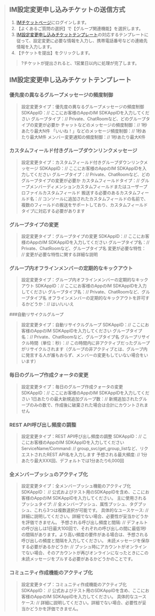 > ## IM設定変更申し込みチケットの送信方式
> 1. [IMチケットページ](https://console.cloud.tencent.com/workorder/category?level1_id=29&level2_id=40&source=0&data_title=%E4%BA%91%E9%80%9A%E4%BF%A1%20%20IM&step=1)にログインします。
> 2. 【よくあるご質問の選択】で【グループ関連機能】を選択します。
> 3. [IM設定変更申し込みチケットテンプレート](#.E5.8D.B3.E6.97.B6.E9.80.9A.E4.BF.A1-im-.E9.85.8D.E7.BD.AE.E5.8F.98.E6.9B.B4.E9.9C.80.E6.B1.82.E5.B7.A5.E5.8D.95.E6.A8.A1.E7.89.88)の対応するテンプレートに従って、設定変更に必要な情報を入力し、携帯電話番号などの連絡先情報を入力します。
> 4. 【チケットを提出】をクリックします。
> >?チケットが提出されると、1営業日以内に処理が完了します。
>
> ## IM設定変更申し込みチケットテンプレート
>
> ### 優先度の異なるグループメッセージの頻度制御
> > 設定変更タイプ：優先度の異なるグループメッセージの頻度制御
> > SDKAppID：// ここにお客様のAppのIM SDKAppIDを入力してください
> > グループタイプ：// Private、ChatRoomなど、どのグループタイプの変更が必要か
> > チャットなどのメッセージの頻度制御：// 1秒あたり最大N件
> > 「いいね！」などのメッセージ頻度制御：// 1秒あたり最大M件
> > メンバー変更通知の頻度制御：// 1秒あたり最大K件
>
> ### カスタムフィールド付きグループダウンリンクメッセージ
> > 設定変更タイプ：カスタムフィールド付きグループダウンリンクメッセージ
> > SDKAppID：// ここにお客様のAppのIM SDKAppIDを入力してください
> > グループタイプ：// Private、ChatRoomなど、どのグループタイプの変更が必要か
> > カスタムフィールドタイプ：// グループメンバーディメンションカスタムフィールドまたはユーザープロファイルカスタムフィールド
> > 搬送する必要のあるカスタムフィールド名：// コンソールに追加されたカスタムフィールドの名前で、複数のフィールドの搬送をサポートしており、カスタムフィールドタイプに対応する必要があります
>
>
> ### グループタイプの変更
> > 設定変更タイプ：グループタイプの変更
> > SDKAppID：// ここにお客様のAppのIM SDKAppIDを入力してください
> > グループタイプ名：// Private、ChatRoomなど、グループタイプ名
> > 変更が必要な特性： // 変更が必要な特性に関する詳細な説明
>
>
> ### グループ内オフラインメンバーの定期的なキックアウト
> > 設定変更タイプ：グループ内オフラインメンバーの定期的なキックアウト
> > SDKAppID：// ここにお客様のAppのIM SDKAppIDを入力してください
> > グループタイプ名：// Private、ChatRoomなど、グループタイプ名
> > オフラインメンバーの定期的なキックアウトを許可するかどうか：// はい/いいえ
>
> 
>
> ###自動リサイクルグループ
> > 設定変更タイプ：自動リサイクルグループ
> > SDKAppID：// ここにお客様のAppのIM SDKAppIDを入力してください
> > グループタイプ名：// Private、ChatRoomなど、グループタイプ名
> > グループリサイクル時間（単位：秒）：// この時間内に非アクティブだったグループがリサイクルされます（グループの非アクティブとは、グループ内に発言する人が誰もおらず、メンバーの変更もしていない場合をいいます）
>
> ### 毎日のグループ作成クォータの変更
> > 設定変更タイプ：毎日のグループ作成クォータの変更
> > SDKAppID：// ここにお客様のAppのIM SDKAppIDを入力してください
> > 1日あたりの最大新規追加グループ数：// 新規追加されたグループのみの数で、作成後に破棄された場合は合計にカウントされません
>
> ### REST API呼び出し頻度の調整
> > 設定変更タイプ：REST API呼び出し頻度の調整
> > SDKAppID：// ここにお客様のAppのIM SDKAppIDを入力してください
> > ServiceName/Command: // group_svc/get_group_listなど、リクエストされたREST API名を入力します
> > 予想される最大頻度: // 1分あたり最大XXX回、デフォルトでは1分あたり6,000回
>
> ### 全メンバープッシュのアクティブ化
> > 設定変更タイプ：全メンバープッシュ機能のアクティブ化
> > SDKAppID：            // 公式およびテスト用のSDKAppIDを含め、ここにお客様のAppのIM SDKAppIDを入力してください。
> > 主に使用されるプッシュタイプ:    // 全メンバープッシュ、属性プッシュ、タグプッシュ、これら3つは複数選択が可能です。
> > 具体的なユースケース:        // 詳細に説明してください。詳細でない場合、必要性が妥当かどうかを評価できません。
> > 予想される呼び出し頻度と間隔:  // デフォルトの呼び出しは1日最大100回で、それぞれの呼び出しの間に最低1秒の間隔があります。より高い頻度の要件がある場合は、予想される呼び出しの頻度と間隔を入力してください。
> > 未読メッセージを保存する必要があるかどうか:  // プッシュ時にアカウントがオンラインでない場合、そのアカウントが再びオンラインになったときにこの未読メッセージをプルする必要があるかどうかのことです。
> > [](id:community)
> ### コミュニティ作成機能のアクティブ化
> > 設定変更タイプ：コミュニティ作成機能のアクティブ化
> > SDKAppID： // 公式およびテスト用のSDKAppIDを含め、ここにお客様のAppのIM SDKAppIDを入力してください。
> > 具体的なユースケース: // 詳細に説明してください。詳細でない場合、必要性が妥当かどうかを評価できません。
